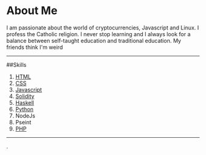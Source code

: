 # About Me
I am passionate about the world of cryptocurrencies, Javascript and Linux. I profess the Catholic religion. I never stop learning and I always look for a balance between self-taught education and traditional education. My friends think  I'm weird

------------

##Skills

1.  [ HTML](https://github.com/nicoarkano/cv " HTML")
2.  [CSS](https://github.com/nicoarkano/santaclara "CSS")
3.  [Javascript](https://github.com/nicoarkano/Javascript "Javascript")
4.  [Solidity](https://github.com/nicoarkano/smartcontract "Solidity")
5. [ Haskell](https://github.com/nicoarkano/haskell " Haskell")
6.  [Python](http://github.com/nicoarkano/blockchain "Python")
7.  NodeJs
8.  Pseint
9. [PHP](https://github.com/nicoarkano/php "PHP")

-----


.
